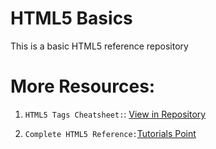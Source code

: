 # HTML5 Basics 
This is a basic HTML5 reference repository

# More Resources:

1. `HTML5 Tags Cheatsheet:`: [View in Repository](https://github.com/ashshekhar/html5-course/blob/master/html5-tags.pdf)

2. `Complete HTML5 Reference:`[Tutorials Point](https://www.tutorialspoint.com/html5/index.htm)


